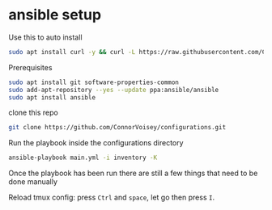 # ansible setup

Use this to auto install

```sh
sudo apt install curl -y && curl -L https://raw.githubusercontent.com/ConnorVoisey/configurations/main/ansible/auto_setup.sh | sh
```

Prerequisites

```sh
sudo apt install git software-properties-common
sudo add-apt-repository --yes --update ppa:ansible/ansible
sudo apt install ansible
```

clone this repo

```sh
git clone https://github.com/ConnorVoisey/configurations.git
```

Run the playbook inside the configurations directory

```sh
ansible-playbook main.yml -i inventory -K
```

Once the playbook has been run there are still a few things that need to be done manually

Reload tmux config: press ```Ctrl``` and ```space```, let go then press ```I```.
